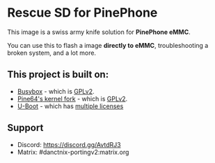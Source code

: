 # Rescue SD for PinePhone

This image is a swiss army knife solution for **PinePhone eMMC**.

You can use this to flash a image **directly to eMMC**, troubleshooting a broken system, and a lot more.

## This project is built on:
- [Busybox](https://busybox.net) - which is [GPLv2](https://www.gnu.org/licenses/old-licenses/gpl-2.0.en.html).
- [Pine64's kernel fork](https://gitlab.com/pine64-org/linux) - which is [GPLv2](https://www.gnu.org/licenses/old-licenses/gpl-2.0.en.html).
- [U-Boot](https://github.com/u-boot/u-boot) - which has [multiple licenses](https://github.com/u-boot/u-boot/tree/master/Licenses)

## Support
- Discord: https://discord.gg/AvtdRJ3
- Matrix: #danctnix-portingv2:matrix.org
